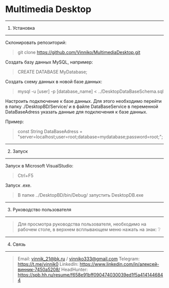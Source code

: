 ﻿# Multimedia Desktop
---------------------------------------------------------------------------------------------
1. Установка
---------------------------------------------------------------------------------------------
Склонировать репозиторий:
>git clone https://github.com/Vinniko/MultimediaDesktop.git

Создать базу данных MySQL, например: 
>CREATE DATABASE MyDatabase;

Создать схему данных в новой базе данных: 
>mysql -u [user] -p [database_name] < ../DesktopDataBaseSchema.sql

Настроить подключение к базе данных. Для этого необходимо перейти в папку ./DesktopBD/Service/ 
и в файле DataBaseService в переменной DataBaseAdress указать данные для подключения к базе данных.

Пример:
>const String DataBaseAdress = "server=localhost;user=root;database=mydatabase;password=root;";

---------------------------------------------------------------------------------------------
2. Запуск
---------------------------------------------------------------------------------------------
Запуск в Microsoft VisualStudio: 
> Ctrl+F5

Запуск .exe.
> В папке ../DesktopBD/bin/Debug/ запустить DesktopDB.exe

---------------------------------------------------------------------------------------------
3. Руководство пользователя
---------------------------------------------------------------------------------------------

>Для просмотра руководства пользователя, необходимо на рабочем столе, в верхнем всплывающем меню нажать на знак: ❔

---------------------------------------------------------------------------------------------
4. Связь
---------------------------------------------------------------------------------------------

> Email: vinnik_21@bk.ru / vinniko333@gmail.com
> Telegram: https://t.me/vinnik0
> LinkedIn: https://www.linkedin.com/in/алексей-винник-7450a5208/
> HeadHunter: https://spb.hh.ru/resume/f658e91bff090474030039ed1f5a4141446844



